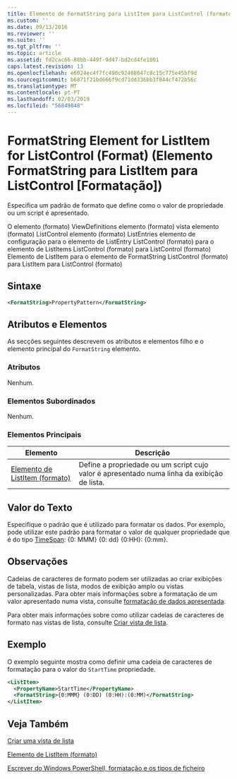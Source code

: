 ```yaml
---
title: Elemento de FormatString para ListItem para ListControl (formato) | Documentos da Microsoft
ms.custom: ''
ms.date: 09/13/2016
ms.reviewer: ''
ms.suite: ''
ms.tgt_pltfrm: ''
ms.topic: article
ms.assetid: fd2cac66-88bb-449f-9d47-bd2cd4fe1801
caps.latest.revision: 13
ms.openlocfilehash: e6024ec4f7fc490c92408047c8c15c775e45bf9d
ms.sourcegitcommit: b6871f21bd666f9cd71dd336bb3f844cf472b56c
ms.translationtype: MT
ms.contentlocale: pt-PT
ms.lasthandoff: 02/03/2019
ms.locfileid: "56849848"
---
```

# <a name="formatstring-element-for-listitem-for-listcontrol--format"></a>FormatString Element for ListItem for ListControl (Format) (Elemento FormatString para ListItem para ListControl [Formatação])

Especifica um padrão de formato que define como o valor de propriedade ou um script é apresentado.

O elemento (formato) ViewDefinitions elemento (formato) vista elemento (formato) ListControl elemento (formato) ListEntries elemento de configuração para o elemento de ListEntry ListControl (formato) para o elemento de ListItems ListControl (formato) para ListControl (formato) Elemento de ListItem para o elemento de FormatString ListControl (formato) para ListItem para ListControl (formato)

## <a name="syntax"></a>Sintaxe

```xml
<FormatString>PropertyPattern</FormatString>
```

## <a name="attributes-and-elements"></a>Atributos e Elementos

As secções seguintes descrevem os atributos e elementos filho e o elemento principal do `FormatString` elemento.

### <a name="attributes"></a>Atributos

Nenhum.

### <a name="child-elements"></a>Elementos Subordinados

Nenhum.

### <a name="parent-elements"></a>Elementos Principais

|Elemento|Descrição|
|-------------|-----------------|
|[Elemento de ListItem (formato)](./listitem-element-for-listitems-for-listcontrol-format.md)|Define a propriedade ou um script cujo valor é apresentado numa linha da exibição de lista.|

## <a name="text-value"></a>Valor do Texto

Especifique o padrão que é utilizado para formatar os dados. Por exemplo, pode utilizar este padrão para formatar o valor de qualquer propriedade que é do tipo [TimeSpan](/dotnet/api/System.TimeSpan): {0: MMM} {0: dd} {0:HH}: {0:mm}.

## <a name="remarks"></a>Observações

Cadeias de caracteres de formato podem ser utilizadas ao criar exibições de tabela, vistas de lista, modos de exibição amplo ou vistas personalizadas. Para obter mais informações sobre a formatação de um valor apresentado numa vista, consulte [formatação de dados apresentada](./formatting-displayed-data.md).

Para obter mais informações sobre como utilizar cadeias de caracteres de formato nas vistas de lista, consulte [Criar vista de lista](./creating-a-list-view.md).

## <a name="example"></a>Exemplo

O exemplo seguinte mostra como definir uma cadeia de caracteres de formatação para o valor do `StartTime` propriedade.

```xml
<ListItem>
  <PropertyName>StartTime</PropertyName>
  <FormatString>{0:MMM} (0:DD) (0:HH):(0:MM)</FormatString>
</ListItem>
```

## <a name="see-also"></a>Veja Também

[Criar uma vista de lista](./creating-a-list-view.md)

[Elemento de ListItem (formato)](./listitem-element-for-listitems-for-listcontrol-format.md)

[Escrever do Windows PowerShell, formatação e os tipos de ficheiro](./writing-a-powershell-formatting-file.md)
